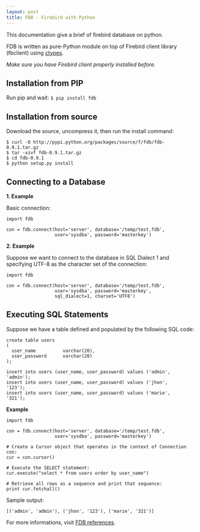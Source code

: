 ```yaml
---
layout: post
title: FDB - Firebird with Python
---
```

This documentation give a brief of firebird database on python.

FDB is written as pure-Python module on top of Firebird client library (fbclient) using [ctypes](https://docs.python.org/2/library/ctypes.html).

*Make sure you have Firebird client properly installed before.*

## Installation from PIP
Run pip and wait:
``
$ pip install fdb
``

## Installation from source

Download the source, uncompress it, then run the install command:

```
$ curl -O http://pypi.python.org/packages/source/f/fdb/fdb-0.9.1.tar.gz
$ tar -xzvf fdb-0.9.1.tar.gz
$ cd fdb-0.9.1
$ python setup.py install
```

## Connecting to a Database

**1. Example**

Basic connection:

```
import fdb

con = fdb.connect(host='server', database='/temp/test.fdb',
                  user='sysdba', password='masterkey')
```

**2. Example**

Suppose we want to connect to the database in SQL Dialect 1 and specifying UTF-8 as the character set of the connection:
```
import fdb

con = fdb.connect(host='server', database='/temp/test.fdb',
                  user='sysdba', password='masterkey',
                  sql_dialect=1, charset='UTF8')
```

## Executing SQL Statements

Suppose we have a table defined and populated by the following SQL code:

```
create table users
(
  user_name          varchar(20),
  user_password      varchar(20)
);

insert into users (user_name, user_password) values ('admin', 'admin');
insert into users (user_name, user_password) values ('jhon',    '123');
insert into users (user_name, user_password) values ('marie',   '321');
```

**Example**

```
import fdb

con = fdb.connect(host='server', database='/temp/test.fdb',
                  user='sysdba', password='masterkey')

# Create a Cursor object that operates in the context of Connection con:
cur = con.cursor()

# Execute the SELECT statement:
cur.execute("select * from users order by user_name")

# Retrieve all rows as a sequence and print that sequence:
print cur.fetchall()
```

Sample output:

```
[('admin', 'admin'), ('jhon', '123'), ('marie', '321')]
```

For more informations, visit [FDB references](http://pythonhosted.org/fdb/reference.html).
